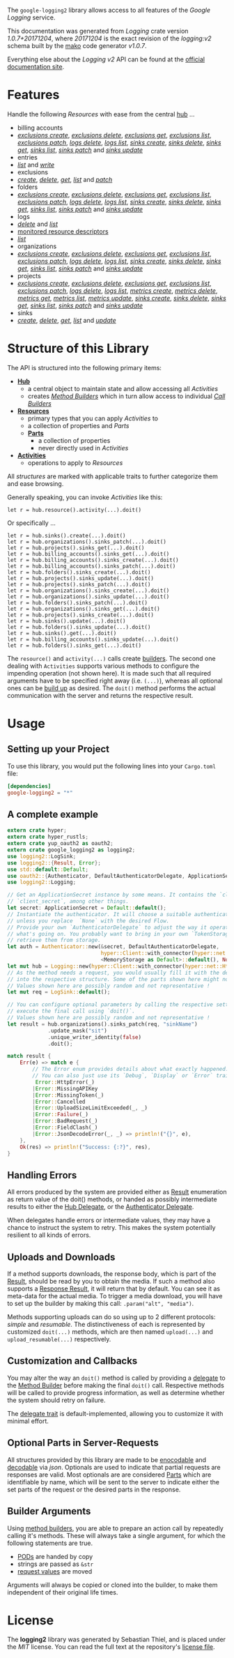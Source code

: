 <!---
DO NOT EDIT !
This file was generated automatically from 'src/mako/api/README.md.mako'
DO NOT EDIT !
-->
The `google-logging2` library allows access to all features of the *Google Logging* service.

This documentation was generated from *Logging* crate version *1.0.7+20171204*, where *20171204* is the exact revision of the *logging:v2* schema built by the [mako](http://www.makotemplates.org/) code generator *v1.0.7*.

Everything else about the *Logging* *v2* API can be found at the
[official documentation site](https://cloud.google.com/logging/docs/).
# Features

Handle the following *Resources* with ease from the central [hub](https://docs.rs/google-logging2/1.0.7+20171204/google_logging2/struct.Logging.html) ... 

* billing accounts
 * [*exclusions create*](https://docs.rs/google-logging2/1.0.7+20171204/google_logging2/struct.BillingAccountExclusionCreateCall.html), [*exclusions delete*](https://docs.rs/google-logging2/1.0.7+20171204/google_logging2/struct.BillingAccountExclusionDeleteCall.html), [*exclusions get*](https://docs.rs/google-logging2/1.0.7+20171204/google_logging2/struct.BillingAccountExclusionGetCall.html), [*exclusions list*](https://docs.rs/google-logging2/1.0.7+20171204/google_logging2/struct.BillingAccountExclusionListCall.html), [*exclusions patch*](https://docs.rs/google-logging2/1.0.7+20171204/google_logging2/struct.BillingAccountExclusionPatchCall.html), [*logs delete*](https://docs.rs/google-logging2/1.0.7+20171204/google_logging2/struct.BillingAccountLogDeleteCall.html), [*logs list*](https://docs.rs/google-logging2/1.0.7+20171204/google_logging2/struct.BillingAccountLogListCall.html), [*sinks create*](https://docs.rs/google-logging2/1.0.7+20171204/google_logging2/struct.BillingAccountSinkCreateCall.html), [*sinks delete*](https://docs.rs/google-logging2/1.0.7+20171204/google_logging2/struct.BillingAccountSinkDeleteCall.html), [*sinks get*](https://docs.rs/google-logging2/1.0.7+20171204/google_logging2/struct.BillingAccountSinkGetCall.html), [*sinks list*](https://docs.rs/google-logging2/1.0.7+20171204/google_logging2/struct.BillingAccountSinkListCall.html), [*sinks patch*](https://docs.rs/google-logging2/1.0.7+20171204/google_logging2/struct.BillingAccountSinkPatchCall.html) and [*sinks update*](https://docs.rs/google-logging2/1.0.7+20171204/google_logging2/struct.BillingAccountSinkUpdateCall.html)
* entries
 * [*list*](https://docs.rs/google-logging2/1.0.7+20171204/google_logging2/struct.EntryListCall.html) and [*write*](https://docs.rs/google-logging2/1.0.7+20171204/google_logging2/struct.EntryWriteCall.html)
* exclusions
 * [*create*](https://docs.rs/google-logging2/1.0.7+20171204/google_logging2/struct.ExclusionCreateCall.html), [*delete*](https://docs.rs/google-logging2/1.0.7+20171204/google_logging2/struct.ExclusionDeleteCall.html), [*get*](https://docs.rs/google-logging2/1.0.7+20171204/google_logging2/struct.ExclusionGetCall.html), [*list*](https://docs.rs/google-logging2/1.0.7+20171204/google_logging2/struct.ExclusionListCall.html) and [*patch*](https://docs.rs/google-logging2/1.0.7+20171204/google_logging2/struct.ExclusionPatchCall.html)
* folders
 * [*exclusions create*](https://docs.rs/google-logging2/1.0.7+20171204/google_logging2/struct.FolderExclusionCreateCall.html), [*exclusions delete*](https://docs.rs/google-logging2/1.0.7+20171204/google_logging2/struct.FolderExclusionDeleteCall.html), [*exclusions get*](https://docs.rs/google-logging2/1.0.7+20171204/google_logging2/struct.FolderExclusionGetCall.html), [*exclusions list*](https://docs.rs/google-logging2/1.0.7+20171204/google_logging2/struct.FolderExclusionListCall.html), [*exclusions patch*](https://docs.rs/google-logging2/1.0.7+20171204/google_logging2/struct.FolderExclusionPatchCall.html), [*logs delete*](https://docs.rs/google-logging2/1.0.7+20171204/google_logging2/struct.FolderLogDeleteCall.html), [*logs list*](https://docs.rs/google-logging2/1.0.7+20171204/google_logging2/struct.FolderLogListCall.html), [*sinks create*](https://docs.rs/google-logging2/1.0.7+20171204/google_logging2/struct.FolderSinkCreateCall.html), [*sinks delete*](https://docs.rs/google-logging2/1.0.7+20171204/google_logging2/struct.FolderSinkDeleteCall.html), [*sinks get*](https://docs.rs/google-logging2/1.0.7+20171204/google_logging2/struct.FolderSinkGetCall.html), [*sinks list*](https://docs.rs/google-logging2/1.0.7+20171204/google_logging2/struct.FolderSinkListCall.html), [*sinks patch*](https://docs.rs/google-logging2/1.0.7+20171204/google_logging2/struct.FolderSinkPatchCall.html) and [*sinks update*](https://docs.rs/google-logging2/1.0.7+20171204/google_logging2/struct.FolderSinkUpdateCall.html)
* logs
 * [*delete*](https://docs.rs/google-logging2/1.0.7+20171204/google_logging2/struct.LogDeleteCall.html) and [*list*](https://docs.rs/google-logging2/1.0.7+20171204/google_logging2/struct.LogListCall.html)
* [monitored resource descriptors](https://docs.rs/google-logging2/1.0.7+20171204/google_logging2/struct.MonitoredResourceDescriptor.html)
 * [*list*](https://docs.rs/google-logging2/1.0.7+20171204/google_logging2/struct.MonitoredResourceDescriptorListCall.html)
* organizations
 * [*exclusions create*](https://docs.rs/google-logging2/1.0.7+20171204/google_logging2/struct.OrganizationExclusionCreateCall.html), [*exclusions delete*](https://docs.rs/google-logging2/1.0.7+20171204/google_logging2/struct.OrganizationExclusionDeleteCall.html), [*exclusions get*](https://docs.rs/google-logging2/1.0.7+20171204/google_logging2/struct.OrganizationExclusionGetCall.html), [*exclusions list*](https://docs.rs/google-logging2/1.0.7+20171204/google_logging2/struct.OrganizationExclusionListCall.html), [*exclusions patch*](https://docs.rs/google-logging2/1.0.7+20171204/google_logging2/struct.OrganizationExclusionPatchCall.html), [*logs delete*](https://docs.rs/google-logging2/1.0.7+20171204/google_logging2/struct.OrganizationLogDeleteCall.html), [*logs list*](https://docs.rs/google-logging2/1.0.7+20171204/google_logging2/struct.OrganizationLogListCall.html), [*sinks create*](https://docs.rs/google-logging2/1.0.7+20171204/google_logging2/struct.OrganizationSinkCreateCall.html), [*sinks delete*](https://docs.rs/google-logging2/1.0.7+20171204/google_logging2/struct.OrganizationSinkDeleteCall.html), [*sinks get*](https://docs.rs/google-logging2/1.0.7+20171204/google_logging2/struct.OrganizationSinkGetCall.html), [*sinks list*](https://docs.rs/google-logging2/1.0.7+20171204/google_logging2/struct.OrganizationSinkListCall.html), [*sinks patch*](https://docs.rs/google-logging2/1.0.7+20171204/google_logging2/struct.OrganizationSinkPatchCall.html) and [*sinks update*](https://docs.rs/google-logging2/1.0.7+20171204/google_logging2/struct.OrganizationSinkUpdateCall.html)
* projects
 * [*exclusions create*](https://docs.rs/google-logging2/1.0.7+20171204/google_logging2/struct.ProjectExclusionCreateCall.html), [*exclusions delete*](https://docs.rs/google-logging2/1.0.7+20171204/google_logging2/struct.ProjectExclusionDeleteCall.html), [*exclusions get*](https://docs.rs/google-logging2/1.0.7+20171204/google_logging2/struct.ProjectExclusionGetCall.html), [*exclusions list*](https://docs.rs/google-logging2/1.0.7+20171204/google_logging2/struct.ProjectExclusionListCall.html), [*exclusions patch*](https://docs.rs/google-logging2/1.0.7+20171204/google_logging2/struct.ProjectExclusionPatchCall.html), [*logs delete*](https://docs.rs/google-logging2/1.0.7+20171204/google_logging2/struct.ProjectLogDeleteCall.html), [*logs list*](https://docs.rs/google-logging2/1.0.7+20171204/google_logging2/struct.ProjectLogListCall.html), [*metrics create*](https://docs.rs/google-logging2/1.0.7+20171204/google_logging2/struct.ProjectMetricCreateCall.html), [*metrics delete*](https://docs.rs/google-logging2/1.0.7+20171204/google_logging2/struct.ProjectMetricDeleteCall.html), [*metrics get*](https://docs.rs/google-logging2/1.0.7+20171204/google_logging2/struct.ProjectMetricGetCall.html), [*metrics list*](https://docs.rs/google-logging2/1.0.7+20171204/google_logging2/struct.ProjectMetricListCall.html), [*metrics update*](https://docs.rs/google-logging2/1.0.7+20171204/google_logging2/struct.ProjectMetricUpdateCall.html), [*sinks create*](https://docs.rs/google-logging2/1.0.7+20171204/google_logging2/struct.ProjectSinkCreateCall.html), [*sinks delete*](https://docs.rs/google-logging2/1.0.7+20171204/google_logging2/struct.ProjectSinkDeleteCall.html), [*sinks get*](https://docs.rs/google-logging2/1.0.7+20171204/google_logging2/struct.ProjectSinkGetCall.html), [*sinks list*](https://docs.rs/google-logging2/1.0.7+20171204/google_logging2/struct.ProjectSinkListCall.html), [*sinks patch*](https://docs.rs/google-logging2/1.0.7+20171204/google_logging2/struct.ProjectSinkPatchCall.html) and [*sinks update*](https://docs.rs/google-logging2/1.0.7+20171204/google_logging2/struct.ProjectSinkUpdateCall.html)
* sinks
 * [*create*](https://docs.rs/google-logging2/1.0.7+20171204/google_logging2/struct.SinkCreateCall.html), [*delete*](https://docs.rs/google-logging2/1.0.7+20171204/google_logging2/struct.SinkDeleteCall.html), [*get*](https://docs.rs/google-logging2/1.0.7+20171204/google_logging2/struct.SinkGetCall.html), [*list*](https://docs.rs/google-logging2/1.0.7+20171204/google_logging2/struct.SinkListCall.html) and [*update*](https://docs.rs/google-logging2/1.0.7+20171204/google_logging2/struct.SinkUpdateCall.html)




# Structure of this Library

The API is structured into the following primary items:

* **[Hub](https://docs.rs/google-logging2/1.0.7+20171204/google_logging2/struct.Logging.html)**
    * a central object to maintain state and allow accessing all *Activities*
    * creates [*Method Builders*](https://docs.rs/google-logging2/1.0.7+20171204/google_logging2/trait.MethodsBuilder.html) which in turn
      allow access to individual [*Call Builders*](https://docs.rs/google-logging2/1.0.7+20171204/google_logging2/trait.CallBuilder.html)
* **[Resources](https://docs.rs/google-logging2/1.0.7+20171204/google_logging2/trait.Resource.html)**
    * primary types that you can apply *Activities* to
    * a collection of properties and *Parts*
    * **[Parts](https://docs.rs/google-logging2/1.0.7+20171204/google_logging2/trait.Part.html)**
        * a collection of properties
        * never directly used in *Activities*
* **[Activities](https://docs.rs/google-logging2/1.0.7+20171204/google_logging2/trait.CallBuilder.html)**
    * operations to apply to *Resources*

All *structures* are marked with applicable traits to further categorize them and ease browsing.

Generally speaking, you can invoke *Activities* like this:

```Rust,ignore
let r = hub.resource().activity(...).doit()
```

Or specifically ...

```ignore
let r = hub.sinks().create(...).doit()
let r = hub.organizations().sinks_patch(...).doit()
let r = hub.projects().sinks_get(...).doit()
let r = hub.billing_accounts().sinks_get(...).doit()
let r = hub.billing_accounts().sinks_create(...).doit()
let r = hub.billing_accounts().sinks_patch(...).doit()
let r = hub.folders().sinks_create(...).doit()
let r = hub.projects().sinks_update(...).doit()
let r = hub.projects().sinks_patch(...).doit()
let r = hub.organizations().sinks_create(...).doit()
let r = hub.organizations().sinks_update(...).doit()
let r = hub.folders().sinks_patch(...).doit()
let r = hub.organizations().sinks_get(...).doit()
let r = hub.projects().sinks_create(...).doit()
let r = hub.sinks().update(...).doit()
let r = hub.folders().sinks_update(...).doit()
let r = hub.sinks().get(...).doit()
let r = hub.billing_accounts().sinks_update(...).doit()
let r = hub.folders().sinks_get(...).doit()
```

The `resource()` and `activity(...)` calls create [builders][builder-pattern]. The second one dealing with `Activities` 
supports various methods to configure the impending operation (not shown here). It is made such that all required arguments have to be 
specified right away (i.e. `(...)`), whereas all optional ones can be [build up][builder-pattern] as desired.
The `doit()` method performs the actual communication with the server and returns the respective result.

# Usage

## Setting up your Project

To use this library, you would put the following lines into your `Cargo.toml` file:

```toml
[dependencies]
google-logging2 = "*"
```

## A complete example

```Rust
extern crate hyper;
extern crate hyper_rustls;
extern crate yup_oauth2 as oauth2;
extern crate google_logging2 as logging2;
use logging2::LogSink;
use logging2::{Result, Error};
use std::default::Default;
use oauth2::{Authenticator, DefaultAuthenticatorDelegate, ApplicationSecret, MemoryStorage};
use logging2::Logging;

// Get an ApplicationSecret instance by some means. It contains the `client_id` and 
// `client_secret`, among other things.
let secret: ApplicationSecret = Default::default();
// Instantiate the authenticator. It will choose a suitable authentication flow for you, 
// unless you replace  `None` with the desired Flow.
// Provide your own `AuthenticatorDelegate` to adjust the way it operates and get feedback about 
// what's going on. You probably want to bring in your own `TokenStorage` to persist tokens and
// retrieve them from storage.
let auth = Authenticator::new(&secret, DefaultAuthenticatorDelegate,
                              hyper::Client::with_connector(hyper::net::HttpsConnector::new(hyper_rustls::TlsClient::new())),
                              <MemoryStorage as Default>::default(), None);
let mut hub = Logging::new(hyper::Client::with_connector(hyper::net::HttpsConnector::new(hyper_rustls::TlsClient::new())), auth);
// As the method needs a request, you would usually fill it with the desired information
// into the respective structure. Some of the parts shown here might not be applicable !
// Values shown here are possibly random and not representative !
let mut req = LogSink::default();

// You can configure optional parameters by calling the respective setters at will, and
// execute the final call using `doit()`.
// Values shown here are possibly random and not representative !
let result = hub.organizations().sinks_patch(req, "sinkName")
             .update_mask("sit")
             .unique_writer_identity(false)
             .doit();

match result {
    Err(e) => match e {
        // The Error enum provides details about what exactly happened.
        // You can also just use its `Debug`, `Display` or `Error` traits
         Error::HttpError(_)
        |Error::MissingAPIKey
        |Error::MissingToken(_)
        |Error::Cancelled
        |Error::UploadSizeLimitExceeded(_, _)
        |Error::Failure(_)
        |Error::BadRequest(_)
        |Error::FieldClash(_)
        |Error::JsonDecodeError(_, _) => println!("{}", e),
    },
    Ok(res) => println!("Success: {:?}", res),
}

```
## Handling Errors

All errors produced by the system are provided either as [Result](https://docs.rs/google-logging2/1.0.7+20171204/google_logging2/enum.Result.html) enumeration as return value of 
the doit() methods, or handed as possibly intermediate results to either the 
[Hub Delegate](https://docs.rs/google-logging2/1.0.7+20171204/google_logging2/trait.Delegate.html), or the [Authenticator Delegate](https://docs.rs/yup-oauth2/*/yup_oauth2/trait.AuthenticatorDelegate.html).

When delegates handle errors or intermediate values, they may have a chance to instruct the system to retry. This 
makes the system potentially resilient to all kinds of errors.

## Uploads and Downloads
If a method supports downloads, the response body, which is part of the [Result](https://docs.rs/google-logging2/1.0.7+20171204/google_logging2/enum.Result.html), should be
read by you to obtain the media.
If such a method also supports a [Response Result](https://docs.rs/google-logging2/1.0.7+20171204/google_logging2/trait.ResponseResult.html), it will return that by default.
You can see it as meta-data for the actual media. To trigger a media download, you will have to set up the builder by making
this call: `.param("alt", "media")`.

Methods supporting uploads can do so using up to 2 different protocols: 
*simple* and *resumable*. The distinctiveness of each is represented by customized 
`doit(...)` methods, which are then named `upload(...)` and `upload_resumable(...)` respectively.

## Customization and Callbacks

You may alter the way an `doit()` method is called by providing a [delegate](https://docs.rs/google-logging2/1.0.7+20171204/google_logging2/trait.Delegate.html) to the 
[Method Builder](https://docs.rs/google-logging2/1.0.7+20171204/google_logging2/trait.CallBuilder.html) before making the final `doit()` call. 
Respective methods will be called to provide progress information, as well as determine whether the system should 
retry on failure.

The [delegate trait](https://docs.rs/google-logging2/1.0.7+20171204/google_logging2/trait.Delegate.html) is default-implemented, allowing you to customize it with minimal effort.

## Optional Parts in Server-Requests

All structures provided by this library are made to be [enocodable](https://docs.rs/google-logging2/1.0.7+20171204/google_logging2/trait.RequestValue.html) and 
[decodable](https://docs.rs/google-logging2/1.0.7+20171204/google_logging2/trait.ResponseResult.html) via *json*. Optionals are used to indicate that partial requests are responses 
are valid.
Most optionals are are considered [Parts](https://docs.rs/google-logging2/1.0.7+20171204/google_logging2/trait.Part.html) which are identifiable by name, which will be sent to 
the server to indicate either the set parts of the request or the desired parts in the response.

## Builder Arguments

Using [method builders](https://docs.rs/google-logging2/1.0.7+20171204/google_logging2/trait.CallBuilder.html), you are able to prepare an action call by repeatedly calling it's methods.
These will always take a single argument, for which the following statements are true.

* [PODs][wiki-pod] are handed by copy
* strings are passed as `&str`
* [request values](https://docs.rs/google-logging2/1.0.7+20171204/google_logging2/trait.RequestValue.html) are moved

Arguments will always be copied or cloned into the builder, to make them independent of their original life times.

[wiki-pod]: http://en.wikipedia.org/wiki/Plain_old_data_structure
[builder-pattern]: http://en.wikipedia.org/wiki/Builder_pattern
[google-go-api]: https://github.com/google/google-api-go-client

# License
The **logging2** library was generated by Sebastian Thiel, and is placed 
under the *MIT* license.
You can read the full text at the repository's [license file][repo-license].

[repo-license]: https://github.com/Byron/google-apis-rsblob/master/LICENSE.md
